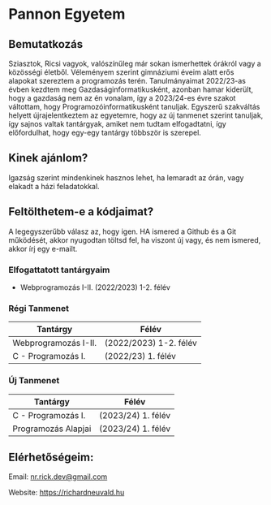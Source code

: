 # Pannon Egyetem

## Bemutatkozás

Sziasztok, Ricsi vagyok, valószínűleg már sokan ismerhettek órákról vagy a közösségi életből. Véleményem szerint gimnáziumi éveim alatt erős alapokat szereztem a programozás terén. Tanulmányaimat 2022/23-as évben kezdtem meg Gazdaságinformatikusként, azonban hamar kiderült, hogy a gazdaság nem az én vonalam, így a 2023/24-es évre szakot váltottam, hogy Programozóinformatikusként tanuljak. Egyszerű szakváltás helyett újrajelentkeztem az egyetemre, hogy az új tanmenet szerint tanuljak, így sajnos valtak tantárgyak, amiket nem tudtam elfogadtatni, így előfordulhat, hogy egy-egy tantárgy többször is szerepel.

## Kinek ajánlom?

Igazság szerint mindenkinek hasznos lehet, ha lemaradt az órán, vagy elakadt a házi feladatokkal.

## Feltölthetem-e a kódjaimat?

A legegyszerűbb válasz az, hogy igen. HA ismered a Github és a Git működését, akkor nyugodtan töltsd fel, ha viszont új vagy, és nem ismered, akkor írj egy e-mailt.

### Elfogattatott tantárgyaim

- Webprogramozás I-II. (2022/2023) 1-2. félév

### Régi Tanmenet
| Tantárgy | Félév |
|--|--|
| Webprogramozás I-II. | (2022/2023) 1-2. félév |
|C - Programozás I. | (2022/23) 1. félév |

### Új Tanmenet
| Tantárgy | Félév |
|--|--|
| C - Programozás I. | (2023/24) 1. félév |
| Programozás Alapjai | (2023/24) 1. félév |

## Elérhetőségeim:

Email: nr.rick.dev@gmail.com

Website: https://richardneuvald.hu
